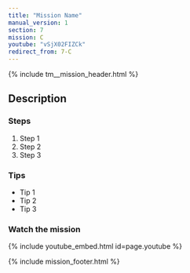 ```yaml
---
title: "Mission Name"
manual_version: 1
section: 7
mission: C
youtube: "vSjX02FIZCk"
redirect_from: 7-C
---
```


{% include tm__mission_header.html %}

## Description

### Steps

1. Step 1
2. Step 2
3. Step 3

### Tips

* Tip 1
* Tip 2
* Tip 3

### Watch the mission

{% include youtube_embed.html id=page.youtube %}

{% include mission_footer.html %}